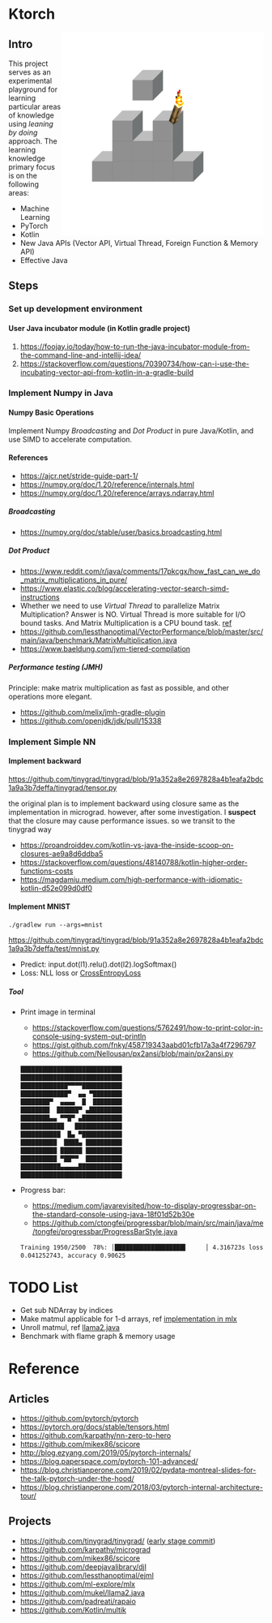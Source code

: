 # Ktorch

<img src="docs/images/ktorch_logo.png" alt="Eval Logo" width="400" align="right">

## Intro
This project serves as an experimental playground for learning particular areas of knowledge using _leaning by doing_ approach. The learning knowledge primary focus is on the following areas:
* Machine Learning
* PyTorch
* Kotlin
* New Java APIs (Vector API, Virtual Thread, Foreign Function & Memory API)
* Effective Java

## Steps

### Set up development environment

#### User Java incubator module (in Kotlin gradle project)
1. https://foojay.io/today/how-to-run-the-java-incubator-module-from-the-command-line-and-intellij-idea/
2. https://stackoverflow.com/questions/70390734/how-can-i-use-the-incubating-vector-api-from-kotlin-in-a-gradle-build


### Implement Numpy in Java

#### Numpy Basic Operations
Implement Numpy _Broadcasting_ and _Dot Product_ in pure Java/Kotlin, and use SIMD to accelerate computation.

#### References
* https://ajcr.net/stride-guide-part-1/
* https://numpy.org/doc/1.20/reference/internals.html
* https://numpy.org/doc/1.20/reference/arrays.ndarray.html

##### Broadcasting
* https://numpy.org/doc/stable/user/basics.broadcasting.html

##### Dot Product
* https://www.reddit.com/r/java/comments/17pkcgx/how_fast_can_we_do_matrix_multiplications_in_pure/
* https://www.elastic.co/blog/accelerating-vector-search-simd-instructions
* Whether we need to use _Virtual Thread_ to parallelize Matrix Multiplication? Answer is NO. Virtual Thread is more suitable for I/O bound tasks. And Matrix Multiplication is a CPU bound task.  [ref](https://www.reddit.com/r/java/comments/16mkm4v/efficiency_of_java_21_virtual_threads_compared_to/)
* https://github.com/lessthanoptimal/VectorPerformance/blob/master/src/main/java/benchmark/MatrixMultiplication.java
* https://www.baeldung.com/jvm-tiered-compilation

##### Performance testing (JMH)
Principle: make matrix multiplication as fast as possible, and other operations more elegant.
* https://github.com/melix/jmh-gradle-plugin
* https://github.com/openjdk/jdk/pull/15338


### Implement Simple NN

#### Implement backward
https://github.com/tinygrad/tinygrad/blob/91a352a8e2697828a4b1eafa2bdc1a9a3b7deffa/tinygrad/tensor.py

the original plan is to implement backward using closure same as the implementation in micrograd. however, after some investigation. I **suspect** that the closure may cause performance issues. so we transit to the tinygrad way
* https://proandroiddev.com/kotlin-vs-java-the-inside-scoop-on-closures-ae9a8d6ddba5
* https://stackoverflow.com/questions/48140788/kotlin-higher-order-functions-costs
* https://magdamiu.medium.com/high-performance-with-idiomatic-kotlin-d52e099d0df0

#### Implement MNIST
```shell
./gradlew run --args=mnist
```

https://github.com/tinygrad/tinygrad/blob/91a352a8e2697828a4b1eafa2bdc1a9a3b7deffa/test/mnist.py

* Predict: input.dot(l1).relu().dot(l2).logSoftmax()
* Loss: NLL loss or [CrossEntropyLoss](https://stackoverflow.com/questions/65192475/pytorch-logsoftmax-vs-softmax-for-crossentropyloss)

##### Tool
* Print image in terminal
  * https://stackoverflow.com/questions/5762491/how-to-print-color-in-console-using-system-out-println
  * https://gist.github.com/fnky/458719343aabd01cfb17a3a4f7296797
  * https://github.com/Nellousan/px2ansi/blob/main/px2ansi.py
  ```shell
  ████████████████████████████
  ████████████████████████████
  █████████████▀▀▀▀███████████
  █████████████▀  ▄▄ ▀████████
  ████████▀  ▄▄▄▄  █  ████████
  ████████  ██████▀ ▄█████████
  ████████▄▄ ▀▀█▀ ▄███████████
  ████████████   █████████████
  ███████████  █▄ ▀███████████
  ██████████  ████▄ ██████████
  ██████████ ██████ ██████████
  ██████████ ▀██▀▀  ██████████
  ███████████▄▄▄▄▄████████████
  ████████████████████████████
  ```

* Progress bar:
  * https://medium.com/javarevisited/how-to-display-progressbar-on-the-standard-console-using-java-18f01d52b30e
  * https://github.com/ctongfei/progressbar/blob/main/src/main/java/me/tongfei/progressbar/ProgressBarStyle.java

  ```shell
  Training 1950/2500  78%: │███████████████████▌     │ 4.316723s loss 0.041252743, accuracy 0.90625
  ```



# TODO List
* Get sub NDArray by indices
* Make matmul applicable for 1-d arrays, ref [implementation in mlx](https://github.com/ml-explore/mlx/blob/026ef9aae4ba33743e34bff554529a2b6ff7ab54/mlx/ops.cpp#L1934-L1941)
* Unroll matmul, ref [llama2.java](https://github.com/mukel/llama2.java/blob/80f5a858c8c44bbf4358cc3f0c3a281e9b7c03bc/Llama2.java#L294)
* Benchmark with flame graph & memory usage


# Reference 

## Articles
* https://github.com/pytorch/pytorch
* https://pytorch.org/docs/stable/tensors.html
* https://github.com/karpathy/nn-zero-to-hero
* https://github.com/mikex86/scicore
* http://blog.ezyang.com/2019/05/pytorch-internals/
* https://blog.paperspace.com/pytorch-101-advanced/
* https://blog.christianperone.com/2019/02/pydata-montreal-slides-for-the-talk-pytorch-under-the-hood/
* https://blog.christianperone.com/2018/03/pytorch-internal-architecture-tour/

## Projects
* https://github.com/tinygrad/tinygrad/ ([early stage commit](https://github.com/tinygrad/tinygrad/tree/91a352a8e2697828a4b1eafa2bdc1a9a3b7deffa))
* https://github.com/karpathy/micrograd
* https://github.com/mikex86/scicore
* https://github.com/deepjavalibrary/djl
* https://github.com/lessthanoptimal/ejml
* https://github.com/ml-explore/mlx
* https://github.com/mukel/llama2.java
* https://github.com/padreati/rapaio
* https://github.com/Kotlin/multik
